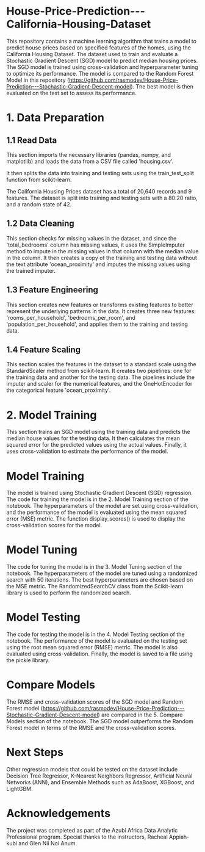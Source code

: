 # House-Price-Prediction---California-Housing-Dataset
This repository contains a machine learning algorithm that trains a model to predict house prices  based on specified features of the homes, using the California Housing Dataset. The dataset used to train and evaluate a Stochastic Gradient Descent (SGD) model to predict median housing prices. The SGD model is trained using cross-validation and hyperparameter tuning to optimize its performance. The model is compared to the Random Forest Model in this repository (https://github.com/rasmodev/House-Price-Prediction---Stochastic-Gradient-Descent-model). The best model is then evaluated on the test set to assess its performance.

# 1. Data Preparation

## 1.1 Read Data
This section imports the necessary libraries (pandas, numpy, and matplotlib) and loads the data from a CSV file called 'housing.csv'. 

It then splits the data into training and testing sets using the train_test_split function from scikit-learn.

The California Housing Prices dataset has a total of 20,640 records and 9 features. The dataset is split into training and testing sets with a 80:20 ratio, and a random state of 42.

## 1.2 Data Cleaning
This section checks for missing values in the dataset, and since the 'total_bedrooms' column has missing values, it uses the SimpleImputer method to impute in the missing values in that column with the median value in the column. It then creates a copy of the training and testing data without the text attribute 'ocean_proximity' and imputes the missing values using the trained imputer.

## 1.3 Feature Engineering
This section creates new features or transforms existing features to better represent the underlying patterns in the data. It creates three new features: 'rooms_per_household', 'bedrooms_per_room', and 'population_per_household', and applies them to the training and testing data.

## 1.4 Feature Scaling
This section scales the features in the dataset to a standard scale using the StandardScaler method from scikit-learn. It creates two pipelines: one for the training data and another for the testing data. The pipelines include the imputer and scaler for the numerical features, and the OneHotEncoder for the categorical feature 'ocean_proximity'.

# 2. Model Training
This section trains an SGD model using the training data and predicts the median house values for the testing data. It then calculates the mean squared error for the predicted values using the actual values. Finally, it uses cross-validation to estimate the performance of the model.

# Model Training
The model is trained using Stochastic Gradient Descent (SGD) regression. The code for training the model is in the 2. Model Training section of the notebook. The hyperparameters of the model are set using cross-validation, and the performance of the model is evaluated using the mean squared error (MSE) metric. The function display_scores() is used to display the cross-validation scores for the model.

# Model Tuning
The code for tuning the model is in the 3. Model Tuning section of the notebook. The hyperparameters of the model are tuned using a randomized search with 50 iterations. The best hyperparameters are chosen based on the MSE metric. The RandomizedSearchCV class from the Scikit-learn library is used to perform the randomized search.

# Model Testing
The code for testing the model is in the 4. Model Testing section of the notebook. The performance of the model is evaluated on the testing set using the root mean squared error (RMSE) metric. The model is also evaluated using cross-validation. Finally, the model is saved to a file using the pickle library.

# Compare Models
The RMSE and cross-validation scores of the SGD model and Random Forest model (https://github.com/rasmodev/House-Price-Prediction---Stochastic-Gradient-Descent-model) are compared in the 5. Compare Models section of the notebook. The SGD model outperforms the Random Forest model in terms of the RMSE and the cross-validation scores.

# Next Steps
Other regression models that could be tested on the dataset include Decision Tree Regressor, K-Nearest Neighbors Regressor, Artificial Neural Networks (ANN), and Ensemble Methods such as AdaBoost, XGBoost, and LightGBM.

# Acknowledgements
The project was completed as part of the Azubi Africa Data Analytic Professional program. Special thanks to the instructors, Racheal Appiah-kubi and Glen Nii Noi Anum.
